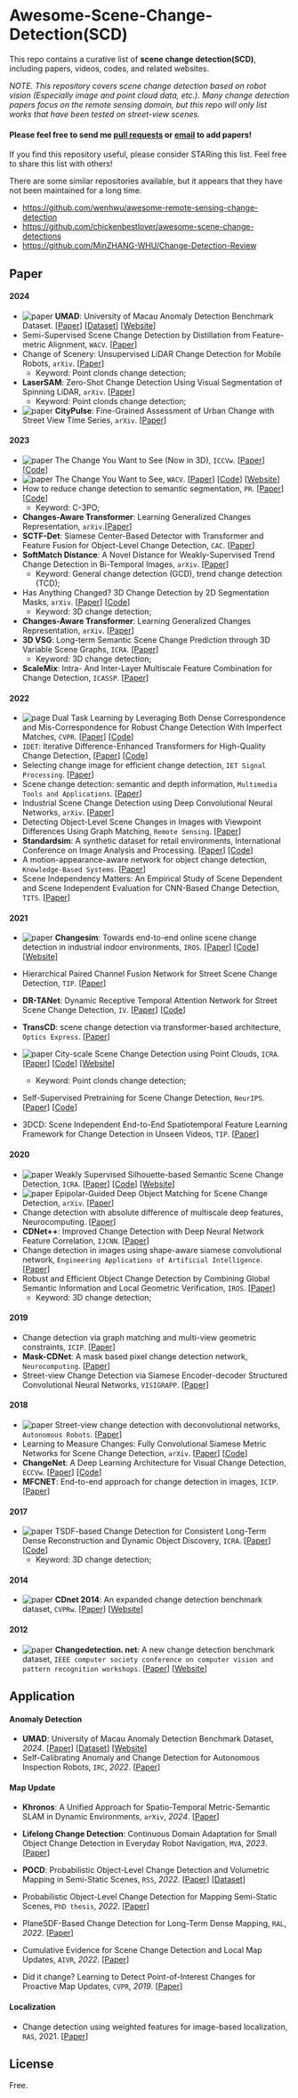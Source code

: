 # Awesome-Scene-Change-Detection(SCD)

This repo contains a curative list of **scene change detection(SCD)**, including papers, videos, codes, and related websites. 

_NOTE. This repository covers scene change detection based on robot vision (Especially image and point cloud data, etc.). Many change detection papers focus on the remote sensing domain, but this repo will only list works that have been tested on street-view scenes._

#### Please feel free to send me [pull requests](https://github.com/DoongLi/Awesome-Scene-Change-Detection/blob/main/how-to-PR.md) or [email](mailto:lidong8421bcd@gmail.com) to add papers! 

If you find this repository useful, please consider STARing this list. Feel free to share this list with others!

There are some similar repositories available, but it appears that they have not been maintained for a long time.

- https://github.com/wenhwu/awesome-remote-sensing-change-detection
- https://github.com/chickenbestlover/awesome-scene-change-detections
- https://github.com/MinZHANG-WHU/Change-Detection-Review

## Paper

#### 2024

- ![paper](https://img.shields.io/badge/Dataset-red) **UMAD**: University of Macau Anomaly Detection Benchmark Dataset. [[Paper]()] [[Dataset](https://github.com/IMRL/UMAD)] [[Website](https://doongli.github.io/umad/)]
- Semi-Supervised Scene Change Detection by Distillation from Feature-metric Alignment, `WACV`. [[Paper](https://openaccess.thecvf.com/content/WACV2024/papers/Lee_Semi-Supervised_Scene_Change_Detection_by_Distillation_From_Feature-Metric_Alignment_WACV_2024_paper.pdf)]
- Change of Scenery: Unsupervised LiDAR Change Detection for Mobile Robots, `arXiv`. [[Paper](https://arxiv.org/pdf/2309.10924)]
  - Keyword: Point clonds change detection;
- **LaserSAM**: Zero-Shot Change Detection Using Visual Segmentation of Spinning LiDAR, `arXiv`. [[Paper](https://arxiv.org/pdf/2402.10321)]
  - Keyword: Point clonds change detection;
- ![paper](https://img.shields.io/badge/Dataset-red) **CityPulse**: Fine-Grained Assessment of Urban Change with Street View Time Series, `arXiv`. [[Paper](https://arxiv.org/pdf/2401.01107v2)]

#### 2023

- ![paper](https://img.shields.io/badge/Dataset-red) The Change You Want to See (Now in 3D), `ICCVw`. [[Paper](https://openaccess.thecvf.com/content/ICCV2023W/OpenSUN3D/papers/Sachdeva_The_Change_You_Want_to_See_Now_in_3D_ICCVW_2023_paper.pdf)] [[Code](https://github.com/ragavsachdeva/CYWS-3D)]
- ![paper](https://img.shields.io/badge/Dataset-red) The Change You Want to See, `WACV`. [[Paper](https://openaccess.thecvf.com/content/WACV2023/papers/Sachdeva_The_Change_You_Want_To_See_WACV_2023_paper.pdf)] [[Code](https://github.com/ragavsachdeva/The-Change-You-Want-to-See)] [[Website](https://www.robots.ox.ac.uk/~vgg/research/cyws/)]
- How to reduce change detection to semantic segmentation, `PR`. [[Paper](https://www.sciencedirect.com/science/article/pii/S0031320323000857)] [[Code](https://github.com/DoctorKey/C-3PO)]
  - Keyword: C-3PO;
- **Changes-Aware Transformer**: Learning Generalized Changes Representation, `arXiv`.[[Paper](https://arxiv.org/pdf/2309.13619)]
- **SCTF-Det**: Siamese Center-Based Detector with Transformer and Feature Fusion for Object-Level Change Detection, `CAC`. [[Paper](https://ieeexplore.ieee.org/stamp/stamp.jsp?arnumber=10451045)]
- **SoftMatch Distance**: A Novel Distance for Weakly-Supervised Trend Change Detection in Bi-Temporal Images, `arXiv`. [[Paper](https://arxiv.org/pdf/2303.04737)]
  - Keyword: General change detection (GCD), trend change detection (TCD);
- Has Anything Changed? 3D Change Detection by 2D Segmentation Masks, `arXiv`. [[Paper](https://arxiv.org/pdf/2312.01148)] [[Code](https://github.com/katadam/ObjectChangeDetection)]
  - Keyword:  3D change detection;
- **Changes-Aware Transformer**: Learning Generalized Changes Representation, `arXiv`. [[Paper](https://arxiv.org/pdf/2309.13619)]
- **3D VSG**: Long-term Semantic Scene Change Prediction through 3D Variable Scene Graphs, `ICRA`. [[Paper](https://ieeexplore.ieee.org/abstract/document/10161212)]
  - Keyword:  3D change detection;
- **ScaleMix**: Intra- And Inter-Layer Multiscale Feature Combination for Change Detection, `ICASSP`. [[Paper](https://ieeexplore.ieee.org/document/10095962)]

#### 2022

- ![page](https://img.shields.io/badge/Pretrain-model-blue) Dual Task Learning by Leveraging Both Dense Correspondence and Mis-Correspondence for Robust Change Detection With Imperfect Matches, `CVPR`. [[Paper](https://openaccess.thecvf.com/content/CVPR2022/papers/Park_Dual_Task_Learning_by_Leveraging_Both_Dense_Correspondence_and_Mis-Correspondence_CVPR_2022_paper.pdf)] [[Code](https://github.com/SAMMiCA/SimSaC)]
- `IDET`: Iterative Difference-Enhanced Transformers for High-Quality Change Detection, [[Paper]()] [[Code](https://arxiv.org/pdf/2207.09240)]
- Selecting change image for efficient change detection, `IET Signal Processing`. [[Paper](https://ietresearch.onlinelibrary.wiley.com/doi/pdf/10.1049/sil2.12095)]
- Scene change detection: semantic and depth information, `Multimedia Tools and Applications`. [[Paper](https://link.springer.com/article/10.1007/s11042-021-10793-4)]
- Industrial Scene Change Detection using Deep Convolutional Neural Networks, `arXiv`. [[Paper](https://arxiv.org/pdf/2212.14278)]
- Detecting Object-Level Scene Changes in Images with Viewpoint Differences Using Graph Matching, `Remote Sensing`. [[Paper](https://www.mdpi.com/2072-4292/14/17/4225)]
- **Standardsim**: A synthetic dataset for retail environments, International Conference on Image Analysis and Processing. [[Paper](https://link.springer.com/chapter/10.1007/978-3-031-06430-2_6)] [[Code](https://github.com/nicholaslocascio/Standard-Sim)]
- A motion-appearance-aware network for object change detection, `Knowledge-Based Systems`. [[Paper](https://www.sciencedirect.com/science/article/abs/pii/S0950705122008139)]
- Scene Independency Matters: An Empirical Study of Scene Dependent and Scene Independent Evaluation for CNN-Based Change Detection, `TITS`. [[Paper](https://ieeexplore.ieee.org/stamp/stamp.jsp?tp=&arnumber=9238403)]

#### 2021

- ![paper](https://img.shields.io/badge/Dataset-red) **Changesim**: Towards end-to-end online scene change detection in industrial indoor environments, `IROS`. [[Paper](https://ieeexplore.ieee.org/stamp/stamp.jsp?arnumber=9636350)] [[Code](https://github.com/SAMMiCA/ChangeSim)] [[Website](https://sammica.github.io/ChangeSim/)]
- Hierarchical Paired Channel Fusion Network for Street Scene Change Detection, `TIP`. [[Paper](https://ieeexplore.ieee.org/stamp/stamp.jsp?arnumber=9246289)]
- **DR-TANet**: Dynamic Receptive Temporal Attention Network for Street Scene Change Detection, `IV`. [[Paper](https://ieeexplore.ieee.org/stamp/stamp.jsp?arnumber=9575362&casa_token=dtDExlOCcvsAAAAA:0DGIqppF3PvXwlT5fC9KhyNz-3s7sxNZu8FpyMx6L1Lgeh5QMB_yETx0EN9ax5TaR7djpJ910w)] [[Code](https://github.com/Herrccc/DR-TANet)]
- **TransCD**: scene change detection via transformer-based architecture, `Optics Express`. [[Paper](https://opg.optica.org/directpdfaccess/fda6838b-0a3c-4d82-a19134fd323dc782_465513/oe-29-25-41409.pdf?da=1&id=465513&seq=0&mobile=no)]
- ![paper](https://img.shields.io/badge/Dataset-red) City-scale Scene Change Detection using Point Clouds, `ICRA`. [[Paper](https://ieeexplore.ieee.org/stamp/stamp.jsp?arnumber=9561855&casa_token=V0SdOlEWYKoAAAAA:fkwwnUHlBk6wejqcW7tRmgxLsOOU7OByZ2t_wh0DwWEVbCn84A2DFF8Hs76fROtWLj4svxPG2g)] [[Code](https://github.com/yewzijian/ChangeDet)] [[Website](https://yewzijian.github.io/ChangeDet/)]
  - Keyword: Point clonds change detection;
- Self-Supervised Pretraining for Scene Change Detection, `NeurIPS`. [[Paper](https://ml4ad.github.io/files/papers2021/Self-Supervised%20Pretraining%20for%20Scene%20Change%20Detection.pdf)] [[Code](https://github.com/NeurAI-Lab/D-SSCD)]

- 3DCD: Scene Independent End-to-End Spatiotemporal Feature Learning Framework for Change Detection in Unseen Videos, `TIP`. [[Paper](https://ieeexplore.ieee.org/stamp/stamp.jsp?tp=&arnumber=9263106)]

#### 2020

- ![paper](https://img.shields.io/badge/Dataset-red) Weakly Supervised Silhouette-based Semantic Scene Change Detection, `ICRA`. [[Paper](https://ieeexplore.ieee.org/stamp/stamp.jsp?tp=&arnumber=9196985)] [[Code](https://github.com/kensakurada/sscdnet)] [[Website](https://kensakurada.github.io/pscd/)]
- ![paper](https://img.shields.io/badge/Dataset-red) Epipolar-Guided Deep Object Matching for Scene Change Detection, `arXiv`. [[Paper](https://arxiv.org/pdf/2007.15540)]
- Change detection with absolute difference of multiscale deep features, Neurocomputing. [[Paper](https://www.sciencedirect.com/science/article/pii/S092523122031290X?casa_token=F5jSf8dXbhcAAAAA:3qghl0AIAYi9AnIER0wis9CMMPlwm5FJoCu5i0Z7VvcSHYkLyKqK-DrJAUGFNhVuGpkKMC2kpJg)]
- **CDNet++**: Improved Change Detection with Deep Neural Network Feature Correlation, `IJCNN`. [[Paper](https://ieeexplore.ieee.org/abstract/document/9207306)]
- Change detection in images using shape-aware siamese convolutional network, `Engineering Applications of Artificial Intelligence`. [[Paper](https://www.sciencedirect.com/science/article/pii/S0952197620301950)]
- Robust and Efficient Object Change Detection by Combining Global Semantic Information and Local Geometric Verification, `IROS`. [[Paper](https://ras.papercept.net/images/temp/IROS/files/1295.pdf)]
  - Keyword: 3D change detection;

#### 2019

- Change detection via graph matching and multi-view geometric constraints, `ICIP`. [[Paper](https://ieeexplore.ieee.org/stamp/stamp.jsp?arnumber=8803527&casa_token=tTgScSxhgQgAAAAA:wX7wNAr0wXaYXlt1z8VUpdvNGDdCeCAMVjq3iVbl_TGfNMnzJNDMOIAbpj1hUaucLLtqT9BQGA)]
- **Mask-CDNet**: A mask based pixel change detection network, `Neurocomputing`. [[Paper](https://www.sciencedirect.com/science/article/pii/S0925231219313979?casa_token=ScCOPDmjskwAAAAA:hr9fF1C6bVEyI9SpQikcLHNIbhjMoFdRNvsNYofkZYu6871gg6Ue2bizD-GhsMepQc1C6IXD6d0)]
- Street-view Change Detection via Siamese Encoder-decoder Structured Convolutional Neural Networks, `VISIGRAPP`. [[Paper](https://www.scitepress.org/Papers/2019/74079/74079.pdf)]

#### 2018

- ![paper](https://img.shields.io/badge/Dataset-red) Street-view change detection with deconvolutional networks, `Autonomous Robots`. [[Paper](https://link.springer.com/article/10.1007/s10514-018-9734-5)]
- Learning to Measure Changes: Fully Convolutional Siamese Metric Networks for Scene Change Detection, `arXiv`. [[Paper](https://arxiv.org/pdf/1810.09111)] [[Code](https://github.com/gmayday1997/SceneChangeDet)]
- **ChangeNet**: A Deep Learning Architecture for Visual Change Detection, `ECCVw`. [[Paper](https://openaccess.thecvf.com/content_ECCVW_2018/papers/11130/Varghese_ChangeNet_A_Deep_Learning_Architecture_for_Visual_Change_Detection_ECCVW_2018_paper.pdf)] [[Code](https://github.com/leonardoaraujosantos/ChangeNet)]
- **MFCNET**: End-to-end approach for change detection in images, `ICIP`. [[Paper](https://ieeexplore.ieee.org/abstract/document/8451392)]

#### 2017

- ![paper](https://img.shields.io/badge/Dataset-red) TSDF-based Change Detection for Consistent Long-Term Dense Reconstruction and Dynamic Object Discovery, `ICRA`. [[Paper](https://ieeexplore.ieee.org/abstract/document/7989614)] [[Code](https://github.com/ethz-asl/change_detection_ds)]
  - Keyword: 3D change detection;

#### 2014

- ![paper](https://img.shields.io/badge/Dataset-red) **CDnet 2014**: An expanded change detection benchmark dataset, `CVPRw`. [[Paper](https://www.cv-foundation.org/openaccess/content_cvpr_workshops_2014/W12/papers/Wang_CDnet_2014_An_2014_CVPR_paper.pdf)] [[Website](http://www.changedetection.net/)] 

#### 2012

- ![paper](https://img.shields.io/badge/Dataset-red) **Changedetection. net**: A new change detection benchmark dataset, `IEEE computer society conference on computer vision and pattern recognition workshops`. [[Paper](https://ieeexplore.ieee.org/stamp/stamp.jsp?arnumber=6238919)] [[Website](http://www.changedetection.net/)] 

## Application

#### Anomaly Detection

- **UMAD**: University of Macau Anomaly Detection Benchmark Dataset, *2024*. [[Paper]()] [[Dataset](https://github.com/IMRL/UMAD)] [[Website](https://doongli.github.io/umad/)]
- Self-Calibrating Anomaly and Change Detection for Autonomous Inspection Robots, `IRC`, *2022*. [[Paper](https://ieeexplore.ieee.org/stamp/stamp.jsp?tp=&arnumber=10023636)]

#### Map Update

- **Khronos**: A Unified Approach for Spatio-Temporal Metric-Semantic SLAM in Dynamic Environments, `arXiv`, *2024*. [[Paper](https://arxiv.org/pdf/2402.13817v1)]

- **Lifelong Change Detection**: Continuous Domain Adaptation for Small Object Change Detection in Everyday Robot Navigation, `MVA`, *2023*. [[Paper](https://ieeexplore.ieee.org/stamp/stamp.jsp?tp=&arnumber=10215686)]

- **POCD**: Probabilistic Object-Level Change Detection and Volumetric Mapping in Semi-Static Scenes, `RSS`, *2022*. [[Paper](https://arxiv.org/pdf/2205.01202)] [[Dataset](https://github.com/Viky397/TorWICDataset)]
- Probabilistic Object-Level Change Detection for Mapping Semi-Static Scenes, `PhD thesis`, *2022*. [[Paper](https://www.proquest.com/docview/2743543161?pq-origsite=gscholar&fromopenview=true&sourcetype=Dissertations%20&%20Theses)]
- PlaneSDF-Based Change Detection for Long-Term Dense Mapping, `RAL`, *2022*. [[Paper](https://ieeexplore.ieee.org/stamp/stamp.jsp?tp=&arnumber=9832467)]
- Cumulative Evidence for Scene Change Detection and Local Map Updates, `AIVR`, *2022*. [[Paper](https://ieeexplore.ieee.org/stamp/stamp.jsp?tp=&arnumber=10024483)]
- Did it change? Learning to Detect Point-of-Interest Changes for Proactive Map Updates, `CVPR`, *2019*. [[Paper](https://openaccess.thecvf.com/content_CVPR_2019/papers/Revaud_Did_It_Change_Learning_to_Detect_Point-Of-Interest_Changes_for_Proactive_CVPR_2019_paper.pdf)]

#### Localization

- Change detection using weighted features for image-based localization, `RAS`, 2021. [[Paper](https://www.sciencedirect.com/science/article/pii/S0921889020305169)]

## License

Free.
